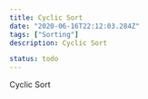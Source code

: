 ```yaml
---
title: Cyclic Sort
date: "2020-06-16T22:12:03.284Z"
tags: ["Sorting"]
description: Cyclic Sort

status: todo
---
```


Cyclic Sort
